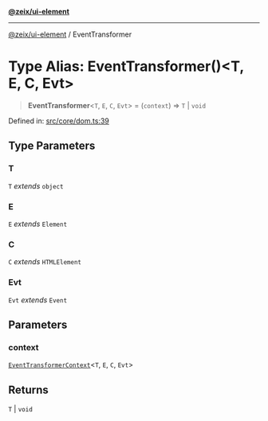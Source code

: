 [**@zeix/ui-element**](../README.md)

***

[@zeix/ui-element](../globals.md) / EventTransformer

# Type Alias: EventTransformer()\<T, E, C, Evt\>

> **EventTransformer**\<`T`, `E`, `C`, `Evt`\> = (`context`) => `T` \| `void`

Defined in: [src/core/dom.ts:39](https://github.com/zeixcom/ui-element/blob/e1c0693393151dbc67087d7dde9d2a2f9e7dd58b/src/core/dom.ts#L39)

## Type Parameters

### T

`T` *extends* `object`

### E

`E` *extends* `Element`

### C

`C` *extends* `HTMLElement`

### Evt

`Evt` *extends* `Event`

## Parameters

### context

[`EventTransformerContext`](EventTransformerContext.md)\<`T`, `E`, `C`, `Evt`\>

## Returns

`T` \| `void`

